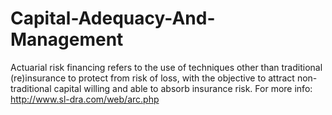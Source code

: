 # Capital-Adequacy-And-Management
Actuarial risk financing refers to the use of techniques other than traditional (re)insurance to protect from risk of loss, with the objective to attract non-traditional capital willing and able to absorb insurance risk.  For more info: http://www.sl-dra.com/web/arc.php
